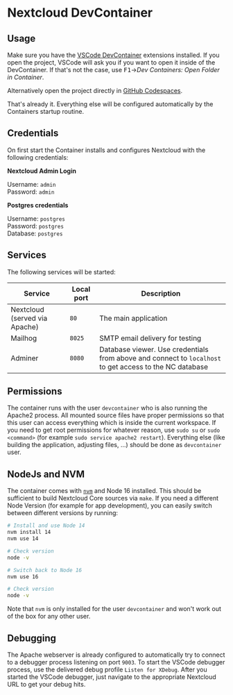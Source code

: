 <!--
  - SPDX-FileCopyrightText: 2023 Nextcloud GmbH and Nextcloud contributors
  - SPDX-License-Identifier: AGPL-3.0-or-later
-->
# Nextcloud DevContainer

## Usage

Make sure you have the [VSCode DevContainer](https://code.visualstudio.com/docs/devcontainers/containers) extensions installed. If you open the project, VSCode will ask you if you want to open it inside of the DevContainer. If that's not the case, use <kbd>F1</kbd>&rarr;*Dev Containers: Open Folder in Container*.

Alternatively open the project directly in [GitHub Codespaces](https://github.com/codespaces/new?hide_repo_select=true&ref=master&repo=60243197&skip_quickstart=true).

That's already it. Everything else will be configured automatically by the Containers startup routine.

## Credentials

On first start the Container installs and configures Nextcloud with the following credentials:

**Nextcloud Admin Login**

Username: `admin` <br>
Password: `admin`

**Postgres credentials**

Username: `postgres` <br>
Password: `postgres` <br>
Database: `postgres`

## Services

The following services will be started:

| Service | Local port | Description |
|---------|------------|-------------|
| Nextcloud (served via Apache) | `80` | The main application |
| Mailhog | `8025` | SMTP email delivery for testing |
| Adminer | `8080` | Database viewer. Use credentials from above and connect to `localhost` to get access to the NC database | 

## Permissions

The container runs with the user `devcontainer` who is also running the Apache2 process. All mounted source files have
proper permissions so that this user can access everything which is inside the current workspace. If you need to
get root permissions for whatever reason, use `sudo su` or `sudo <command>` (for example `sudo service apache2 restart`).
Everything else (like building the application, adjusting files, ...) should be done as `devcontainer` user.

## NodeJs and NVM

The container comes with [`nvm`](https://github.com/nvm-sh/nvm) and Node 16 installed. This should be sufficient to
build Nextcloud Core sources via `make`. If you need a different Node Version (for example for
app development), you can easily switch between different versions by running:

```bash
# Install and use Node 14
nvm install 14
nvm use 14

# Check version 
node -v

# Switch back to Node 16
nvm use 16

# Check version
node -v
```

Note that `nvm` is only installed for the user `devcontainer` and won't work out of the box for
any other user.

## Debugging

The Apache webserver is already configured to automatically try to connect to a debugger process
listening on port `9003`. To start the VSCode debugger process, use the delivered debug profile `Listen for XDebug`.
After you started the VSCode debugger, just navigate to the appropriate Nextcloud URL to get your
debug hits. 
